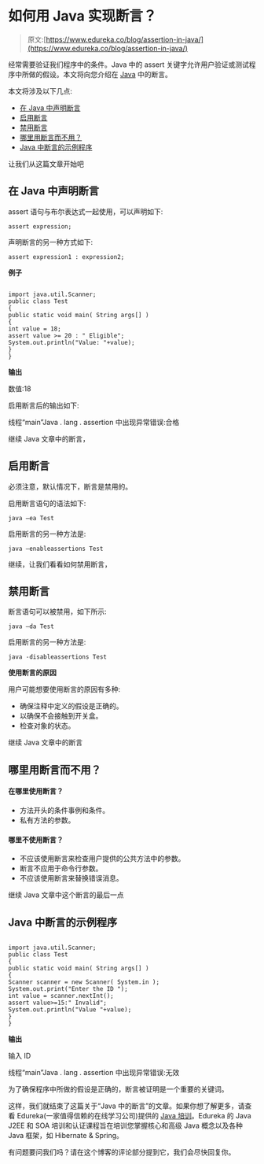 # 如何用 Java 实现断言？

> 原文:[https://www.edureka.co/blog/assertion-in-java/](https://www.edureka.co/blog/assertion-in-java/)

经常需要验证我们程序中的条件。Java 中的 assert 关键字允许用户验证或测试程序中所做的假设。本文将向您介绍在 [Java](https://www.edureka.co/blog/java-tutorial/) 中的断言。

本文将涉及以下几点:

*   [在 Java 中声明断言](#DeclaringAssertionInJava)
*   [启用断言](#EnableAssertions)
*   [禁用断言](#DisableAssertions)
*   [哪里用断言而不用？](#WhereToUseAssertionAndNot?)
*   [Java 中断言的示例程序](#SampleProgramForAssertionInJava)

让我们从这篇文章开始吧

## **在 Java 中声明断言**

assert 语句与布尔表达式一起使用，可以声明如下:

```
assert expression;
```

声明断言的另一种方式如下:

```
assert expression1 : expression2;
```

**例子**

```

import java.util.Scanner;
public class Test
{
public static void main( String args[] )
{
int value = 18;
assert value >= 20 : " Eligible";
System.out.println("Value: "+value);
}
}

```

**输出**

数值:18

启用断言后的输出如下:

线程“main”Java . lang . assertion 中出现异常错误:合格

继续 Java 文章中的断言，

## **启用断言**

必须注意，默认情况下，断言是禁用的。

启用断言语句的语法如下:

```
java –ea Test
```

启用断言的另一种方法是:

```
java –enableassertions Test
```

继续，让我们看看如何禁用断言，

## **禁用断言**

断言语句可以被禁用，如下所示:

```
java –da Test
```

启用断言的另一种方法是:

```
java -disableassertions Test
```

**使用断言的原因**

用户可能想要使用断言的原因有多种:

*   确保注释中定义的假设是正确的。
*   以确保不会接触到开关盒。
*   检查对象的状态。

继续 Java 文章中的断言

## **哪里用断言而不用？**

#### **在哪里使用断言？**

*   方法开头的条件事例和条件。
*   私有方法的参数。

#### **哪里不使用断言？**

*   不应该使用断言来检查用户提供的公共方法中的参数。
*   断言不应用于命令行参数。
*   不应该使用断言来替换错误消息。

继续 Java 文章中这个断言的最后一点

## **Java 中断言的示例程序**

```

import java.util.Scanner;
public class Test
{
public static void main( String args[] )
{
Scanner scanner = new Scanner( System.in );
System.out.print("Enter the ID ");
int value = scanner.nextInt();
assert value>=15:" Invalid";
System.out.println("Value "+value);
}
}

```

**输出**

输入 ID

线程“main”Java . lang . assertion 中出现异常错误:无效

为了确保程序中所做的假设是正确的，断言被证明是一个重要的关键词。

这样，我们就结束了这篇关于“Java 中的断言”的文章。如果你想了解更多，请查看 Edureka(一家值得信赖的在线学习公司)提供的 [Java 培训](https://www.edureka.co/java-j2ee-soa-training)。Edureka 的 Java J2EE 和 SOA 培训和认证课程旨在培训您掌握核心和高级 Java 概念以及各种 Java 框架，如 Hibernate & Spring。

有问题要问我们吗？请在这个博客的评论部分提到它，我们会尽快回复你。